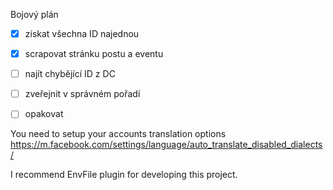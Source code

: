 
Bojový plán
- [x] získat všechna ID najednou
- [x] scrapovat stránku postu a eventu
- [ ] najít chybějící ID z DC
- [ ] zveřejnit v správném pořadí
- [ ] opakovat


You need to setup your accounts translation options
https://m.facebook.com/settings/language/auto_translate_disabled_dialects/

I recommend EnvFile plugin for developing this project.
